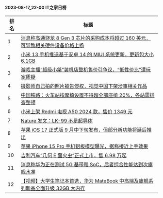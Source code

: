 #### 2023-08-17_22-00  IT之家日榜

| 排名 | 标题|
| --- | ---|
| 1 | [消息称高通骁龙 8 Gen 3 芯片的采购成本将超过 160 美元，可导致相关硬件设备价格上扬](https://www.ithome.com/0/712/879.htm) |
| 2 | [小米 13 手机推送基于安卓 14 的 MIUI 系统更新，更新包大小 6.1GB](https://www.ithome.com/0/713/019.htm) |
| 3 | [游戏主播“超级小桀”装机店整机售价引争议，“低性价比”遭玩家质疑](https://www.ithome.com/0/713/116.htm) |
| 4 | [摄影师自己拍的照片被告侵权，视觉中国下架涉事相关作品](https://www.ithome.com/0/712/911.htm) |
| 5 | [中国铁路：火车站按摩椅设置不得超全部座椅 20%，各站需排查整顿](https://www.ithome.com/0/713/027.htm) |
| 6 | [小米上架 Redmi 电视 A50 2024 款，售价 1349 元](https://www.ithome.com/0/712/890.htm) |
| 7 | [Nature 发文：LK-99 不是超导体](https://www.ithome.com/0/713/029.htm) |
| 8 | [苹果 iOS 17 正式版 9 月中下旬发布，但部分新功能将延后推出](https://www.ithome.com/0/712/899.htm) |
| 9 | [苹果 iPhone 15 Pro 手机铝板模型曝光，据称接近上手效果](https://www.ithome.com/0/713/045.htm) |
| 10 | [吉利汽车“几何 E 萤火虫”正式上市，售 6.98 万起](https://www.ithome.com/0/712/881.htm) |
| 11 | [消息称华为正在测试 5G 基带和 SoC，后者综合性能达到次旗舰水准](https://www.ithome.com/0/713/055.htm) |
| 12 | [【视频】大学生笔记本首选，华为 MateBook 中高端及旗舰系列新品全面升级 32GB 大内存](https://www.ithome.com/0/712/987.htm) |
